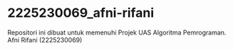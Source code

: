 # 2225230069_afni-rifani
Repositori ini dibuat untuk memenuhi Projek UAS Algoritma Pemrograman. Afni Rifani (2225230069)

